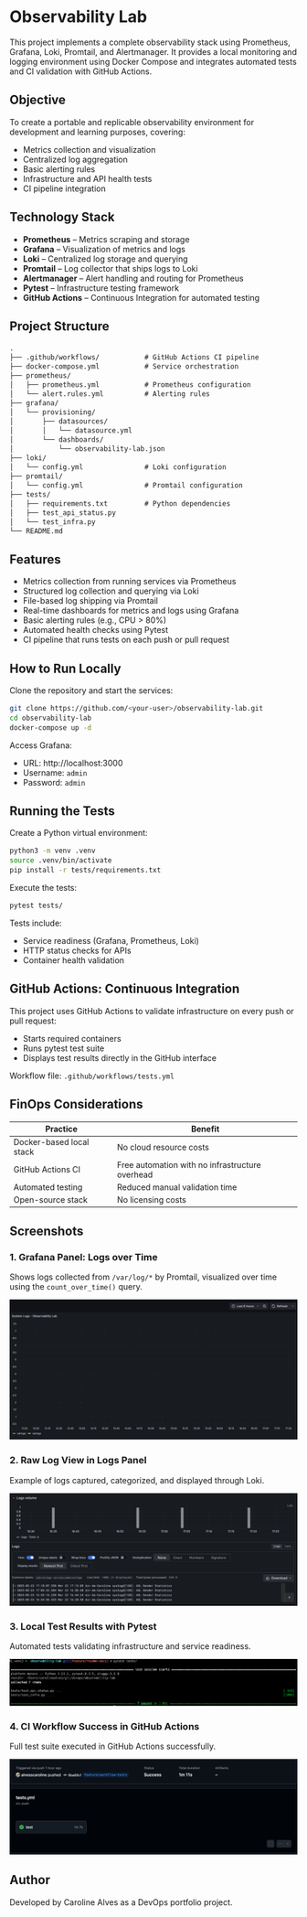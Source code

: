 # Observability Lab

This project implements a complete observability stack using Prometheus, Grafana, Loki, Promtail, and Alertmanager. It provides a local monitoring and logging environment using Docker Compose and integrates automated tests and CI validation with GitHub Actions.

## Objective

To create a portable and replicable observability environment for development and learning purposes, covering:

- Metrics collection and visualization
- Centralized log aggregation
- Basic alerting rules
- Infrastructure and API health tests
- CI pipeline integration

## Technology Stack

- **Prometheus** – Metrics scraping and storage
- **Grafana** – Visualization of metrics and logs
- **Loki** – Centralized log storage and querying
- **Promtail** – Log collector that ships logs to Loki
- **Alertmanager** – Alert handling and routing for Prometheus
- **Pytest** – Infrastructure testing framework
- **GitHub Actions** – Continuous Integration for automated testing

## Project Structure

```
.
├── .github/workflows/           # GitHub Actions CI pipeline
├── docker-compose.yml           # Service orchestration
├── prometheus/
│   ├── prometheus.yml           # Prometheus configuration
│   └── alert.rules.yml          # Alerting rules
├── grafana/
│   └── provisioning/
│       ├── datasources/
│       │   └── datasource.yml
│       └── dashboards/
│           └── observability-lab.json
├── loki/
│   └── config.yml               # Loki configuration
├── promtail/
│   └── config.yml               # Promtail configuration
├── tests/
│   ├── requirements.txt         # Python dependencies
│   ├── test_api_status.py
│   └── test_infra.py
└── README.md
```

## Features

- Metrics collection from running services via Prometheus
- Structured log collection and querying via Loki
- File-based log shipping via Promtail
- Real-time dashboards for metrics and logs using Grafana
- Basic alerting rules (e.g., CPU > 80%)
- Automated health checks using Pytest
- CI pipeline that runs tests on each push or pull request

## How to Run Locally

Clone the repository and start the services:

```bash
git clone https://github.com/<your-user>/observability-lab.git
cd observability-lab
docker-compose up -d
```

Access Grafana:

- URL: http://localhost:3000  
- Username: `admin`  
- Password: `admin`

## Running the Tests

Create a Python virtual environment:

```bash
python3 -m venv .venv
source .venv/bin/activate
pip install -r tests/requirements.txt
```

Execute the tests:

```bash
pytest tests/
```

Tests include:

- Service readiness (Grafana, Prometheus, Loki)
- HTTP status checks for APIs
- Container health validation

## GitHub Actions: Continuous Integration

This project uses GitHub Actions to validate infrastructure on every push or pull request:

- Starts required containers
- Runs pytest test suite
- Displays test results directly in the GitHub interface

Workflow file: `.github/workflows/tests.yml`

## FinOps Considerations

| Practice                      | Benefit                               |
|------------------------------|----------------------------------------|
| Docker-based local stack     | No cloud resource costs                |
| GitHub Actions CI            | Free automation with no infrastructure overhead |
| Automated testing            | Reduced manual validation time         |
| Open-source stack            | No licensing costs                     |

## Screenshots

### 1. Grafana Panel: Logs over Time
Shows logs collected from `/var/log/*` by Promtail, visualized over time using the `count_over_time()` query.

![Logs Time Series](docs/images/grafana-logs-timeseries.png)

### 2. Raw Log View in Logs Panel
Example of logs captured, categorized, and displayed through Loki.

![Raw Logs](docs/images/grafana-logs-raw.png)

### 3. Local Test Results with Pytest
Automated tests validating infrastructure and service readiness.

![Pytest](docs/images/pytest-results.png)

### 4. CI Workflow Success in GitHub Actions
Full test suite executed in GitHub Actions successfully.

![CI Pipeline](docs/images/github-actions-success.png)

## Author

Developed by Caroline Alves as a DevOps portfolio project.  